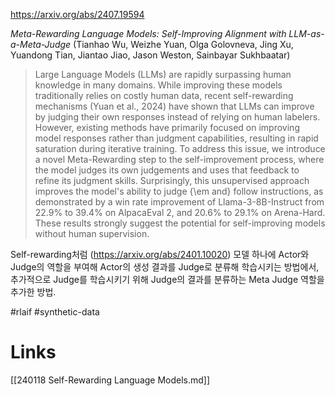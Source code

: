 https://arxiv.org/abs/2407.19594

*Meta-Rewarding Language Models: Self-Improving Alignment with LLM-as-a-Meta-Judge* (Tianhao Wu, Weizhe Yuan, Olga Golovneva, Jing Xu, Yuandong Tian, Jiantao Jiao, Jason Weston, Sainbayar Sukhbaatar)

> Large Language Models (LLMs) are rapidly surpassing human knowledge in many domains. While improving these models traditionally relies on costly human data, recent self-rewarding mechanisms (Yuan et al., 2024) have shown that LLMs can improve by judging their own responses instead of relying on human labelers. However, existing methods have primarily focused on improving model responses rather than judgment capabilities, resulting in rapid saturation during iterative training. To address this issue, we introduce a novel Meta-Rewarding step to the self-improvement process, where the model judges its own judgements and uses that feedback to refine its judgment skills. Surprisingly, this unsupervised approach improves the model's ability to judge {\em and} follow instructions, as demonstrated by a win rate improvement of Llama-3-8B-Instruct from 22.9% to 39.4% on AlpacaEval 2, and 20.6% to 29.1% on Arena-Hard. These results strongly suggest the potential for self-improving models without human supervision.

Self-rewarding처럼 (https://arxiv.org/abs/2401.10020) 모델 하나에 Actor와 Judge의 역할을 부여해 Actor의 생성 결과를 Judge로 분류해 학습시키는 방법에서, 추가적으로 Judge를 학습시키기 위해 Judge의 결과를 분류하는 Meta Judge 역할을 추가한 방법.

#rlaif #synthetic-data

# Links

[[240118 Self-Rewarding Language Models.md]]